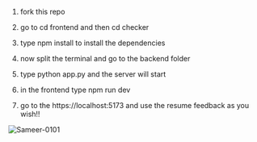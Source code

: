 1. fork this repo

2. go to cd frontend and then cd checker

3. type npm install to install the dependencies

4. now split the terminal and go to the backend folder

5. type python app.py and the server will start

6. in the frontend type npm run dev

7. go to the https://localhost:5173 and use the resume feedback as you wish!!



<p><img align="left" src="https://gitmystat.vercel.app/top?theme=dark&username=Sameer-0101&layout=bar" alt="Sameer-0101" /></p>

<p>&nbsp;<img align="left" src="https://gitmystat.vercel.app/user?theme=dark&username=Sameer-0101" alt="" />

